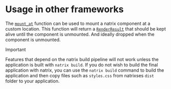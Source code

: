 # Usage in other frameworks

The [`mount_at`](reactivity::mount::mount_at) function can be used to mount a natrix component at a custom location.
This function will return a [`RenderResult`](reactivity::mount::RenderResult) that should be kept alive until the component is unmounted.
And ideally dropped when the component is unmounted.

> [!IMPORTANT]
> Features that depend on the natrix build pipeline will not work unless the application is built with `natrix build`.
> If you do not wish to build the final application with natrix, you can use the `natrix build` command to build the application and then copy files such as `styles.css` from natrixses `dist` folder to your application.
